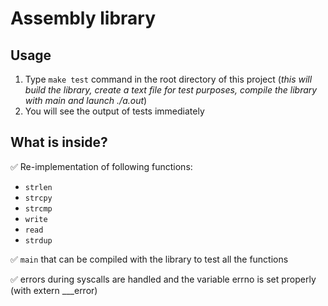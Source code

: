 # Assembly library

## Usage

1. Type ``make test`` command in the root directory of this project (_this will build the library, create a text file for test purposes, compile the library with main and launch ./a.out_)
2. You will see the output of tests immediately

## What is inside?

:white_check_mark: Re-implementation of following functions:

* ``strlen``
* ``strcpy``
* ``strcmp``
* ``write``
* ``read``
* ``strdup``

:white_check_mark: ``main`` that can be compiled with the library to test all the functions

:white_check_mark: errors during syscalls are handled and the variable errno is set properly (with extern ___error)
